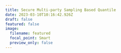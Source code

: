 ```yaml
---
title: Secure Multi-party Sampling Based Quantile
date: 2023-03-10T10:16:42.926Z
draft: false
featured: false
image:
  filename: featured
  focal_point: Smart
  preview_only: false
---
```

